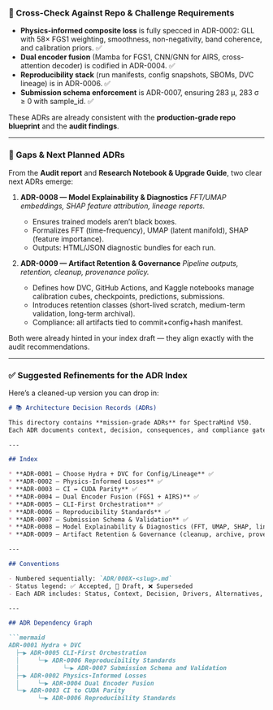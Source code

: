 ### 🔑 Cross-Check Against Repo & Challenge Requirements

* **Physics-informed composite loss** is fully specced in ADR-0002: GLL with 58× FGS1 weighting, smoothness, non-negativity, band coherence, and calibration priors. ✅
* **Dual encoder fusion** (Mamba for FGS1, CNN/GNN for AIRS, cross-attention decoder) is codified in ADR-0004. ✅
* **Reproducibility stack** (run manifests, config snapshots, SBOMs, DVC lineage) is in ADR-0006. ✅
* **Submission schema enforcement** is ADR-0007, ensuring 283 μ, 283 σ ≥ 0 with sample\_id. ✅

These ADRs are already consistent with the **production-grade repo blueprint** and the **audit findings**.

---

### 📌 Gaps & Next Planned ADRs

From the **Audit report** and **Research Notebook & Upgrade Guide**, two clear next ADRs emerge:

1. **ADR-0008 — Model Explainability & Diagnostics**
   *FFT/UMAP embeddings, SHAP feature attribution, lineage reports.*

   * Ensures trained models aren’t black boxes.
   * Formalizes FFT (time-frequency), UMAP (latent manifold), SHAP (feature importance).
   * Outputs: HTML/JSON diagnostic bundles for each run.

2. **ADR-0009 — Artifact Retention & Governance**
   *Pipeline outputs, retention, cleanup, provenance policy.*

   * Defines how DVC, GitHub Actions, and Kaggle notebooks manage calibration cubes, checkpoints, predictions, submissions.
   * Introduces retention classes (short-lived scratch, medium-term validation, long-term archival).
   * Compliance: all artifacts tied to commit+config+hash manifest.

Both were already hinted in your index draft — they align exactly with the audit recommendations.

---

### ✅ Suggested Refinements for the ADR Index

Here’s a cleaned-up version you can drop in:

````markdown
# 📚 Architecture Decision Records (ADRs)

This directory contains **mission-grade ADRs** for SpectraMind V50.  
Each ADR documents context, decision, consequences, and compliance gates.

---

## Index

* **ADR-0001 — Choose Hydra + DVC for Config/Lineage** ✅  
* **ADR-0002 — Physics-Informed Losses** ✅  
* **ADR-0003 — CI ↔ CUDA Parity** ✅  
* **ADR-0004 — Dual Encoder Fusion (FGS1 + AIRS)** ✅  
* **ADR-0005 — CLI-First Orchestration** ✅  
* **ADR-0006 — Reproducibility Standards** ✅  
* **ADR-0007 — Submission Schema & Validation** ✅  
* **ADR-0008 — Model Explainability & Diagnostics (FFT, UMAP, SHAP, lineage reports)** 🚧 Planned  
* **ADR-0009 — Artifact Retention & Governance (cleanup, archive, provenance policy)** 🚧 Planned  

---

## Conventions

- Numbered sequentially: `ADR/000X-<slug>.md`  
- Status legend: ✅ Accepted, 🚧 Draft, ❌ Superseded  
- Each ADR includes: Status, Context, Decision, Drivers, Alternatives, Risks, Compliance Gates, References.  

---

## ADR Dependency Graph

```mermaid
ADR-0001 Hydra + DVC
  ├─▶ ADR-0005 CLI-First Orchestration
  │     └─▶ ADR-0006 Reproducibility Standards
  │            └─▶ ADR-0007 Submission Schema and Validation
  ├─▶ ADR-0002 Physics-Informed Losses
  │     └─▶ ADR-0004 Dual Encoder Fusion
  └─▶ ADR-0003 CI to CUDA Parity
        └─▶ ADR-0006 Reproducibility Standards
````

```
